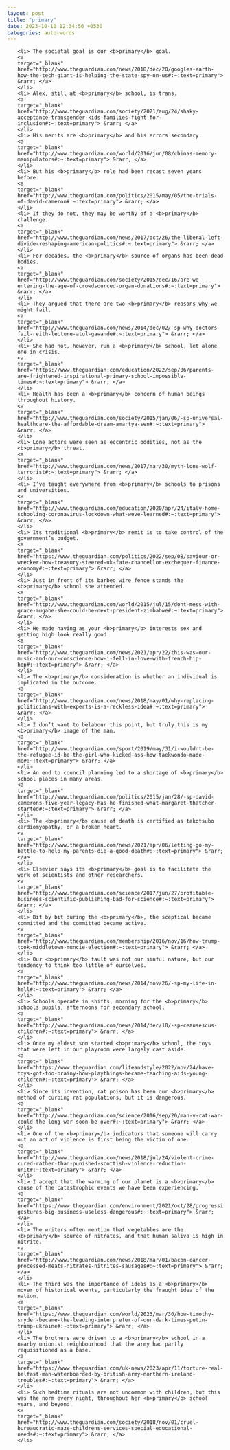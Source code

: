 ```yaml
---
layout: post
title: "primary"
date: 2023-10-10 12:34:56 +0530
categories: auto-words
---
```

<ol>

    <li> The societal goal is our <b>primary</b> goal.
    <a 
    target="_blank" 
    href="http://www.theguardian.com/news/2018/dec/20/googles-earth-how-the-tech-giant-is-helping-the-state-spy-on-us#:~:text=primary"> &rarr; </a>
    </li>
    <li> Alex, still at <b>primary</b> school, is trans.
    <a 
    target="_blank" 
    href="http://www.theguardian.com/society/2021/aug/24/shaky-acceptance-transgender-kids-families-fight-for-inclusion#:~:text=primary"> &rarr; </a>
    </li>
    <li> His merits are <b>primary</b> and his errors secondary.
    <a 
    target="_blank" 
    href="http://www.theguardian.com/world/2016/jun/08/chinas-memory-manipulators#:~:text=primary"> &rarr; </a>
    </li>
    <li> But his <b>primary</b> role had been recast seven years before.
    <a 
    target="_blank" 
    href="http://www.theguardian.com/politics/2015/may/05/the-trials-of-david-cameron#:~:text=primary"> &rarr; </a>
    </li>
    <li> If they do not, they may be worthy of a <b>primary</b> challenge.
    <a 
    target="_blank" 
    href="http://www.theguardian.com/news/2017/oct/26/the-liberal-left-divide-reshaping-american-politics#:~:text=primary"> &rarr; </a>
    </li>
    <li> For decades, the <b>primary</b> source of organs has been dead bodies.
    <a 
    target="_blank" 
    href="http://www.theguardian.com/society/2015/dec/16/are-we-entering-the-age-of-crowdsourced-organ-donations#:~:text=primary"> &rarr; </a>
    </li>
    <li> They argued that there are two <b>primary</b> reasons why we might fail.
    <a 
    target="_blank" 
    href="http://www.theguardian.com/news/2014/dec/02/-sp-why-doctors-fail-reith-lecture-atul-gawande#:~:text=primary"> &rarr; </a>
    </li>
    <li> She had not, however, run a <b>primary</b> school, let alone one in crisis.
    <a 
    target="_blank" 
    href="https://www.theguardian.com/education/2022/sep/06/parents-are-frightened-inspirational-primary-school-impossible-times#:~:text=primary"> &rarr; </a>
    </li>
    <li> Health has been a <b>primary</b> concern of human beings throughout history.
    <a 
    target="_blank" 
    href="http://www.theguardian.com/society/2015/jan/06/-sp-universal-healthcare-the-affordable-dream-amartya-sen#:~:text=primary"> &rarr; </a>
    </li>
    <li> Lone actors were seen as eccentric oddities, not as the <b>primary</b> threat.
    <a 
    target="_blank" 
    href="http://www.theguardian.com/news/2017/mar/30/myth-lone-wolf-terrorist#:~:text=primary"> &rarr; </a>
    </li>
    <li> I’ve taught everywhere from <b>primary</b> schools to prisons and universities.
    <a 
    target="_blank" 
    href="http://www.theguardian.com/education/2020/apr/24/italy-home-schooling-coronavirus-lockdown-what-weve-learned#:~:text=primary"> &rarr; </a>
    </li>
    <li> Its traditional <b>primary</b> remit is to take control of the government’s budget.
    <a 
    target="_blank" 
    href="https://www.theguardian.com/politics/2022/sep/08/saviour-or-wrecker-how-treasury-steered-uk-fate-chancellor-exchequer-finance-economy#:~:text=primary"> &rarr; </a>
    </li>
    <li> Just in front of its barbed wire fence stands the <b>primary</b> school she attended.
    <a 
    target="_blank" 
    href="http://www.theguardian.com/world/2015/jul/15/dont-mess-with-grace-mugabe-she-could-be-next-president-zimbabwe#:~:text=primary"> &rarr; </a>
    </li>
    <li> He made having as your <b>primary</b> interests sex and getting high look really good.
    <a 
    target="_blank" 
    href="http://www.theguardian.com/news/2021/apr/22/this-was-our-music-and-our-conscience-how-i-fell-in-love-with-french-hip-hop#:~:text=primary"> &rarr; </a>
    </li>
    <li> The <b>primary</b> consideration is whether an individual is implicated in the outcome.
    <a 
    target="_blank" 
    href="http://www.theguardian.com/news/2018/may/01/why-replacing-politicians-with-experts-is-a-reckless-idea#:~:text=primary"> &rarr; </a>
    </li>
    <li> I don’t want to belabour this point, but truly this is my <b>primary</b> image of the man.
    <a 
    target="_blank" 
    href="http://www.theguardian.com/sport/2019/may/31/i-wouldnt-be-the-refugee-id-be-the-girl-who-kicked-ass-how-taekwondo-made-me#:~:text=primary"> &rarr; </a>
    </li>
    <li> An end to council planning led to a shortage of <b>primary</b> school places in many areas.
    <a 
    target="_blank" 
    href="http://www.theguardian.com/politics/2015/jan/28/-sp-david-camerons-five-year-legacy-has-he-finished-what-margaret-thatcher-started#:~:text=primary"> &rarr; </a>
    </li>
    <li> The <b>primary</b> cause of death is certified as takotsubo cardiomyopathy, or a broken heart.
    <a 
    target="_blank" 
    href="http://www.theguardian.com/news/2021/apr/06/letting-go-my-battle-to-help-my-parents-die-a-good-death#:~:text=primary"> &rarr; </a>
    </li>
    <li> Elsevier says its <b>primary</b> goal is to facilitate the work of scientists and other researchers.
    <a 
    target="_blank" 
    href="http://www.theguardian.com/science/2017/jun/27/profitable-business-scientific-publishing-bad-for-science#:~:text=primary"> &rarr; </a>
    </li>
    <li> Bit by bit during the <b>primary</b>, the sceptical became committed and the committed became active.
    <a 
    target="_blank" 
    href="http://www.theguardian.com/membership/2016/nov/16/how-trump-took-middletown-muncie-election#:~:text=primary"> &rarr; </a>
    </li>
    <li> Our <b>primary</b> fault was not our sinful nature, but our tendency to think too little of ourselves.
    <a 
    target="_blank" 
    href="http://www.theguardian.com/news/2014/nov/26/-sp-my-life-in-hell#:~:text=primary"> &rarr; </a>
    </li>
    <li> Schools operate in shifts, morning for the <b>primary</b> schools pupils, afternoons for secondary school.
    <a 
    target="_blank" 
    href="http://www.theguardian.com/news/2014/dec/10/-sp-ceausescus-children#:~:text=primary"> &rarr; </a>
    </li>
    <li> Once my eldest son started <b>primary</b> school, the toys that were left in our playroom were largely cast aside.
    <a 
    target="_blank" 
    href="https://www.theguardian.com/lifeandstyle/2022/nov/24/have-toys-got-too-brainy-how-playthings-became-teaching-aids-young-children#:~:text=primary"> &rarr; </a>
    </li>
    <li> Since its invention, rat poison has been our <b>primary</b> method of curbing rat populations, but it is dangerous.
    <a 
    target="_blank" 
    href="http://www.theguardian.com/science/2016/sep/20/man-v-rat-war-could-the-long-war-soon-be-over#:~:text=primary"> &rarr; </a>
    </li>
    <li> One of the <b>primary</b> indicators that someone will carry out an act of violence is first being the victim of one.
    <a 
    target="_blank" 
    href="http://www.theguardian.com/news/2018/jul/24/violent-crime-cured-rather-than-punished-scottish-violence-reduction-unit#:~:text=primary"> &rarr; </a>
    </li>
    <li> I accept that the warming of our planet is a <b>primary</b> cause of the catastrophic events we have been experiencing.
    <a 
    target="_blank" 
    href="https://www.theguardian.com/environment/2021/oct/28/progressive-gestures-big-business-useless-dangerous#:~:text=primary"> &rarr; </a>
    </li>
    <li> The writers often mention that vegetables are the <b>primary</b> source of nitrates, and that human saliva is high in nitrite.
    <a 
    target="_blank" 
    href="http://www.theguardian.com/news/2018/mar/01/bacon-cancer-processed-meats-nitrates-nitrites-sausages#:~:text=primary"> &rarr; </a>
    </li>
    <li> The third was the importance of ideas as a <b>primary</b> mover of historical events, particularly the fraught idea of the nation.
    <a 
    target="_blank" 
    href="https://www.theguardian.com/world/2023/mar/30/how-timothy-snyder-became-the-leading-interpreter-of-our-dark-times-putin-trump-ukraine#:~:text=primary"> &rarr; </a>
    </li>
    <li> The brothers were driven to a <b>primary</b> school in a nearby unionist neighbourhood that the army had partly requisitioned as a base.
    <a 
    target="_blank" 
    href="https://www.theguardian.com/uk-news/2023/apr/11/torture-real-belfast-man-waterboarded-by-british-army-northern-ireland-troubles#:~:text=primary"> &rarr; </a>
    </li>
    <li> Such bedtime rituals are not uncommon with children, but this was the norm every night, throughout her <b>primary</b> school years, and beyond.
    <a 
    target="_blank" 
    href="http://www.theguardian.com/society/2018/nov/01/cruel-bureaucratic-maze-childrens-services-special-educational-needs#:~:text=primary"> &rarr; </a>
    </li>